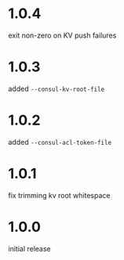 # 1.0.4

exit non-zero on KV push failures

# 1.0.3

added `--consul-kv-root-file`

# 1.0.2

added `--consul-acl-token-file`

# 1.0.1

fix trimming kv root whitespace

# 1.0.0

initial release